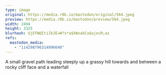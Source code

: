 ```yaml
---
type: image
original: https://media.r0b.io/mastodon/original/564.jpeg
preview: https://media.r0b.io/mastodon/preview/564.jpeg
width: 2494
height: 3325
blurhash: UjEfW@Iti]bJE=W?s*a$XWxakCa$ajocR;az
refs:
  mastodon_media:
    - "114298796314996640"
---
```


A small gravel path leading steeply up a grassy hill towards and between a rocky cliff face and a waterfall
